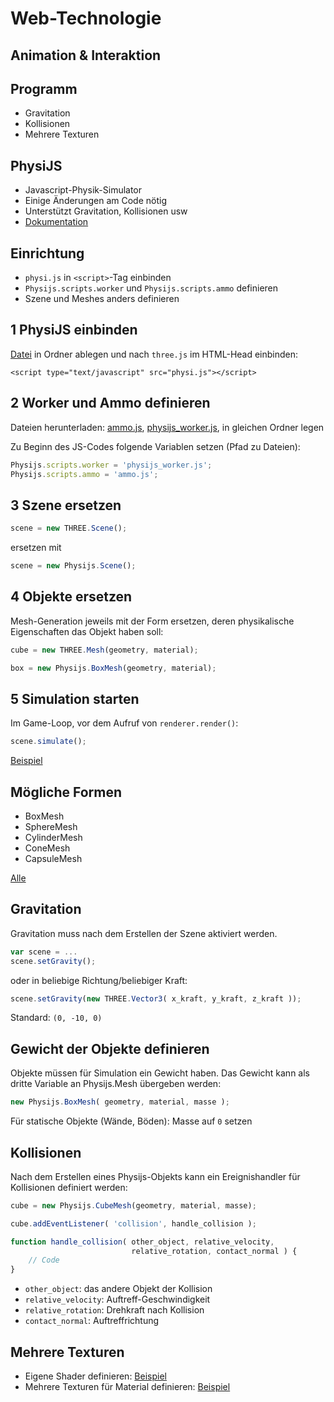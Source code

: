 # Web-Technologie

## Animation & Interaktion



## Programm

* Gravitation
* Kollisionen
* Mehrere Texturen



## PhysiJS

* Javascript-Physik-Simulator
* Einige Änderungen am Code nötig
* Unterstützt Gravitation, Kollisionen usw
* [Dokumentation](https://github.com/chandlerprall/Physijs/wiki)


## Einrichtung

* `physi.js` in `<script>`-Tag einbinden
* `Physijs.scripts.worker` und `Physijs.scripts.ammo` definieren
* Szene und Meshes anders definieren



## 1 PhysiJS einbinden

[Datei](https://raw.githubusercontent.com/chandlerprall/Physijs/master/physi.js) in Ordner ablegen und nach `three.js` im HTML-Head einbinden:

    <script type="text/javascript" src="physi.js"></script>


## 2 Worker und Ammo definieren

Dateien herunterladen: [ammo.js](https://raw.githubusercontent.com/kripken/ammo.js/master/builds/ammo.js), [physijs_worker.js](https://github.com/chandlerprall/Physijs/raw/master/physijs_worker.js), in gleichen Ordner legen

Zu Beginn des JS-Codes folgende Variablen setzen (Pfad zu Dateien):

```js
Physijs.scripts.worker = 'physijs_worker.js';
Physijs.scripts.ammo = 'ammo.js';
```


## 3 Szene ersetzen

```js
scene = new THREE.Scene();
```
 ersetzen mit

 ```js
scene = new Physijs.Scene();
 ```


## 4 Objekte ersetzen

Mesh-Generation jeweils mit der Form ersetzen, deren physikalische Eigenschaften das Objekt haben soll:

```js
cube = new THREE.Mesh(geometry, material);
```

```js
box = new Physijs.BoxMesh(geometry, material);
```


## 5 Simulation starten

Im Game-Loop, vor dem Aufruf von `renderer.render()`:

```js
scene.simulate();
```

[Beispiel](samples/13_physijs.html)


## Mögliche Formen

* BoxMesh
* SphereMesh
* CylinderMesh
* ConeMesh
* CapsuleMesh

[Alle](https://github.com/chandlerprall/Physijs/wiki/Basic-Shapes)



## Gravitation

Gravitation muss nach dem Erstellen der Szene aktiviert werden.

```js
var scene = ...
scene.setGravity();
```

oder in beliebige Richtung/beliebiger Kraft:

```js
scene.setGravity(new THREE.Vector3( x_kraft, y_kraft, z_kraft ));
```

Standard: `(0, -10, 0)`


## Gewicht der Objekte definieren

Objekte müssen für Simulation ein Gewicht haben. Das Gewicht kann als dritte Variable an Physijs.Mesh übergeben werden:

```js
new Physijs.BoxMesh( geometry, material, masse );
```

Für statische Objekte (Wände, Böden): Masse auf `0` setzen



## Kollisionen

Nach dem Erstellen eines Physijs-Objekts kann ein Ereignishandler für Kollisionen definiert werden:

```js
cube = new Physijs.CubeMesh(geometry, material, masse);

cube.addEventListener( 'collision', handle_collision );

function handle_collision( other_object, relative_velocity,
                           relative_rotation, contact_normal ) {
    // Code
}
```

* `other_object`: das andere Objekt der Kollision
* `relative_velocity`: Auftreff-Geschwindigkeit
* `relative_rotation`: Drehkraft nach Kollision
* `contact_normal`: Auftreffrichtung



## Mehrere Texturen

* Eigene Shader definieren: [Beispiel](samples/shaders.html)
* Mehrere Texturen für Material definieren: [Beispiel](samples/10_intro.html)
